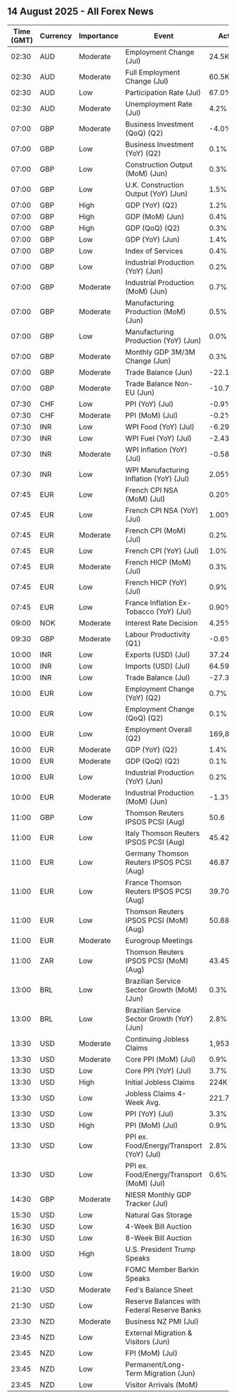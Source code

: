 ## 14 August 2025 - All Forex News

| Time (GMT) | Currency | Importance | Event | Actual | Forecast | Previous |
|------|----------|------------|-------|--------|----------|----------|
| 02:30 | AUD | Moderate | Employment Change (Jul) | 24.5K | 25.3K | 1.0K |
| 02:30 | AUD | Moderate | Full Employment Change (Jul) | 60.5K |  | -36.7K |
| 02:30 | AUD | Low | Participation Rate (Jul) | 67.0% | 67.1% | 67.0% |
| 02:30 | AUD | Moderate | Unemployment Rate (Jul) | 4.2% | 4.2% | 4.3% |
| 07:00 | GBP | Moderate | Business Investment (QoQ) (Q2) | -4.0% | 0.1% | 3.9% |
| 07:00 | GBP | Low | Business Investment (YoY) (Q2) | 0.1% |  | 6.1% |
| 07:00 | GBP | Low | Construction Output (MoM) (Jun) | 0.3% | 0.3% | -0.5% |
| 07:00 | GBP | Low | U.K. Construction Output (YoY) (Jun) | 1.5% | 1.3% | 1.4% |
| 07:00 | GBP | High | GDP (YoY) (Q2) | 1.2% | 1.0% | 1.3% |
| 07:00 | GBP | High | GDP (MoM) (Jun) | 0.4% | 0.2% | -0.1% |
| 07:00 | GBP | High | GDP (QoQ) (Q2) | 0.3% | 0.1% | 0.7% |
| 07:00 | GBP | Low | GDP (YoY) (Jun) | 1.4% | 1.1% | 0.9% |
| 07:00 | GBP | Low | Index of Services | 0.4% | 0.2% | 0.4% |
| 07:00 | GBP | Low | Industrial Production (YoY) (Jun) | 0.2% | -0.3% | -0.2% |
| 07:00 | GBP | Moderate | Industrial Production (MoM) (Jun) | 0.7% | 0.3% | -1.3% |
| 07:00 | GBP | Moderate | Manufacturing Production (MoM) (Jun) | 0.5% | 0.4% | -1.0% |
| 07:00 | GBP | Low | Manufacturing Production (YoY) (Jun) | 0.0% | -0.9% | 1.0% |
| 07:00 | GBP | Moderate | Monthly GDP 3M/3M Change (Jun) | 0.3% | 0.1% | 0.6% |
| 07:00 | GBP | Moderate | Trade Balance (Jun) | -22.16B | -21.70B | -22.05B |
| 07:00 | GBP | Moderate | Trade Balance Non-EU (Jun) | -10.78B |  | -9.75B |
| 07:30 | CHF | Low | PPI (YoY) (Jul) | -0.9% |  | -0.7% |
| 07:30 | CHF | Moderate | PPI (MoM) (Jul) | -0.2% | 0.0% | -0.1% |
| 07:30 | INR | Low | WPI Food (YoY) (Jul) | -6.29% |  | -3.75% |
| 07:30 | INR | Low | WPI Fuel (YoY) (Jul) | -2.43% |  | -2.65% |
| 07:30 | INR | Moderate | WPI Inflation (YoY) (Jul) | -0.58% | -0.30% | -0.13% |
| 07:30 | INR | Low | WPI Manufacturing Inflation (YoY) (Jul) | 2.05% |  | 1.97% |
| 07:45 | EUR | Low | French CPI NSA (MoM) (Jul) | 0.20% |  | 0.20% |
| 07:45 | EUR | Low | French CPI NSA (YoY) (Jul) | 1.00% |  | 1.00% |
| 07:45 | EUR | Moderate | French CPI (MoM) (Jul) | 0.2% | 0.2% | 0.4% |
| 07:45 | EUR | Low | French CPI (YoY) (Jul) | 1.0% | 1.0% | 1.0% |
| 07:45 | EUR | Moderate | French HICP (MoM) (Jul) | 0.3% | 0.3% | 0.4% |
| 07:45 | EUR | Low | French HICP (YoY) (Jul) | 0.9% | 0.9% | 0.9% |
| 07:45 | EUR | Low | France Inflation Ex-Tobacco (YoY) (Jul) | 0.90% |  | 0.90% |
| 09:00 | NOK | Moderate | Interest Rate Decision | 4.25% | 4.25% | 4.25% |
| 09:30 | GBP | Moderate | Labour Productivity (Q1) | -0.6% | -0.5% | 0.3% |
| 10:00 | INR | Low | Exports (USD) (Jul) | 37.24B |  | 35.14B |
| 10:00 | INR | Low | Imports (USD) (Jul) | 64.59B |  | 53.92B |
| 10:00 | INR | Low | Trade Balance (Jul) | -27.35B |  | -18.78B |
| 10:00 | EUR | Low | Employment Change (YoY) (Q2) | 0.7% | 0.6% | 0.7% |
| 10:00 | EUR | Low | Employment Change (QoQ) (Q2) | 0.1% | 0.2% | 0.2% |
| 10:00 | EUR | Low | Employment Overall (Q2) | 169,860.6K |  | 169,703.6K |
| 10:00 | EUR | Moderate | GDP (YoY) (Q2) | 1.4% | 1.4% | 1.5% |
| 10:00 | EUR | Moderate | GDP (QoQ) (Q2) | 0.1% | 0.1% | 0.6% |
| 10:00 | EUR | Low | Industrial Production (YoY) (Jun) | 0.2% | 1.7% | 3.1% |
| 10:00 | EUR | Moderate | Industrial Production (MoM) (Jun) | -1.3% | -0.9% | 1.1% |
| 11:00 | GBP | Low | Thomson Reuters IPSOS PCSI (Aug) | 50.6 |  | 52.1 |
| 11:00 | EUR | Low | Italy Thomson Reuters IPSOS PCSI (Aug) | 45.42 |  | 43.80 |
| 11:00 | EUR | Low | Germany Thomson Reuters IPSOS PCSI (Aug) | 46.87 |  | 49.38 |
| 11:00 | EUR | Low | France Thomson Reuters IPSOS PCSI (Aug) | 39.70 |  | 41.85 |
| 11:00 | EUR | Low | Thomson Reuters IPSOS PCSI (MoM) (Aug) | 50.88 |  | 47.76 |
| 11:00 | EUR | Moderate | Eurogroup Meetings |  |  |  |
| 11:00 | ZAR | Low | Thomson Reuters IPSOS PCSI (MoM) (Aug) | 43.45 |  | 44.98 |
| 13:00 | BRL | Low | Brazilian Service Sector Growth (MoM) (Jun) | 0.3% |  | 0.2% |
| 13:00 | BRL | Low | Brazilian Service Sector Growth (YoY) (Jun) | 2.8% |  | 3.8% |
| 13:30 | USD | Moderate | Continuing Jobless Claims | 1,953K | 1,960K | 1,968K |
| 13:30 | USD | Moderate | Core PPI (MoM) (Jul) | 0.9% | 0.2% | 0.0% |
| 13:30 | USD | Low | Core PPI (YoY) (Jul) | 3.7% | 2.9% | 2.6% |
| 13:30 | USD | High | Initial Jobless Claims | 224K | 225K | 227K |
| 13:30 | USD | Low | Jobless Claims 4-Week Avg. | 221.75K |  | 221.00K |
| 13:30 | USD | Low | PPI (YoY) (Jul) | 3.3% | 2.5% | 2.4% |
| 13:30 | USD | High | PPI (MoM) (Jul) | 0.9% | 0.2% | 0.0% |
| 13:30 | USD | Low | PPI ex. Food/Energy/Transport (YoY) (Jul) | 2.8% |  | 2.5% |
| 13:30 | USD | Low | PPI ex. Food/Energy/Transport (MoM) (Jul) | 0.6% |  | 0.0% |
| 14:30 | GBP | Moderate | NIESR Monthly GDP Tracker (Jul) |  |  | 0.2% |
| 15:30 | USD | Low | Natural Gas Storage |  | 53B | 7B |
| 16:30 | USD | Low | 4-Week Bill Auction |  |  | 4.300% |
| 16:30 | USD | Low | 8-Week Bill Auction |  |  | 4.235% |
| 18:00 | USD | High | U.S. President Trump Speaks |  |  |  |
| 19:00 | USD | Low | FOMC Member Barkin Speaks |  |  |  |
| 21:30 | USD | Moderate | Fed's Balance Sheet |  |  | 6,641B |
| 21:30 | USD | Low | Reserve Balances with Federal Reserve Banks |  |  | 3.330T |
| 23:30 | NZD | Moderate | Business NZ PMI (Jul) |  |  | 48.8 |
| 23:45 | NZD | Low | External Migration & Visitors (Jun) |  |  | 6.10% |
| 23:45 | NZD | Low | FPI (MoM) (Jul) |  |  | 1.2% |
| 23:45 | NZD | Low | Permanent/Long-Term Migration (Jun) |  |  | 1,530 |
| 23:45 | NZD | Low | Visitor Arrivals (MoM) |  |  | -0.9% |
